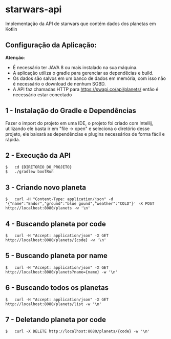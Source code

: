 # starwars-api

Implementação da API de starwars que contém dados dos planetas em Kotlin


## Configuração da Aplicação:

**Atenção**: 

- É necessário ter JAVA 8 ou mais instalado na sua máquina.
- A aplicação utiliza o gradle para gerenciar as dependêcias e build. 
- Os dados são salvos em um banco de dados em memória, com isso não é necessário o download de nenhum SGBD.
- A API faz chamadas HTTP para https://swapi.co/api/planets/ então é necessário estar conectado

## 1 - Instalação do Gradle e Dependências

Fazer o import do projeto em uma IDE, o projeto foi criado com Intellij, utilizando ele basta ir em "file -> open"
e seleciona o diretório desse projeto, ele baixará as dependências e plugins necessários de forma fácil e rápida.

## 2 - Execução da API 

```
$   cd {DIRETORIO_DO_PROJETO}
$   ./gradlew bootRun
```

## 3 - Criando novo planeta

```
$   curl -H "Content-Type: application/json" -d '{"name":"Endor","ground":"blue gound","weather":"COLD"}' -X POST http://localhost:8080/planets -w '\n'
```

## 4 - Buscando planeta por code

```
$   curl -H "Accept: application/json" -X GET http://localhost:8080/planets/{code} -w '\n'
```


## 5 - Buscando planeta por name

```
$   curl -H "Accept: application/json" -X GET http://localhost:8080/planets?name={name} -w '\n'
```

## 6 - Buscando todos os planetas

```
$   curl -H "Accept: application/json" -X GET http://localhost:8080/planets/list -w '\n'
```

## 7 - Deletando planeta por code

```
$   curl -X DELETE http://localhost:8080/planets/{code} -w '\n'
```

